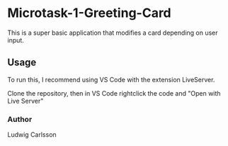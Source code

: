 # Microtask-1-Greeting-Card
This is a super basic application that modifies a card depending on user input.

## Usage
To run this, I recommend using VS Code with the extension LiveServer.

Clone the repository, then in VS Code rightclick the code and "Open with Live Server"

### Author
Ludwig Carlsson
